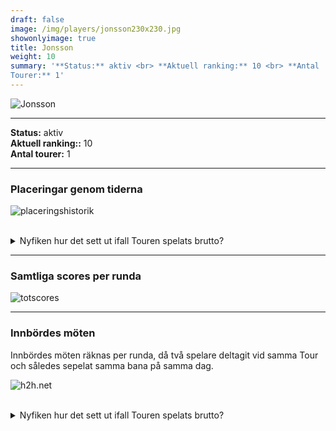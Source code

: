 ```yaml
---  
draft: false  
image: /img/players/jonsson230x230.jpg  
showonlyimage: true  
title: Jonsson  
weight: 10  
summary: '**Status:** aktiv <br> **Aktuell ranking:** 10 <br> **Antal
Tourer:** 1'  
---
```


![Jonsson](/img/players/jonsson230x230.jpg)

------------------------------------------------------------------------

**Status:** aktiv  
**Aktuell ranking::** 10  
**Antal tourer:** 1

------------------------------------------------------------------------

### Placeringar genom tiderna

![placeringshistorik](/playerstats/Jonsson.placing.net.png) <br><br>
<details> <summary>Nyfiken hur det sett ut ifall Touren spelats
brutto?</summary> <p>

![placeringshistorik](/playerstats/Jonsson.placing.gross.png) </p>
</details>

------------------------------------------------------------------------

### Samtliga scores per runda

![totscores](/playerstats/Jonsson.totscores.png)

------------------------------------------------------------------------

### Innbördes möten

Innbördes möten räknas per runda, då två spelare deltagit vid samma Tour
och således sepelat samma bana på samma dag.

![h2h.net](/playerstats/Jonsson.h2h.net.png) <br><br> <details>
<summary>Nyfiken hur det sett ut ifall Touren spelats brutto?</summary>
<p>

![h2h.gross](/playerstats/Jonsson.h2h.gross.png) </p> </details>
